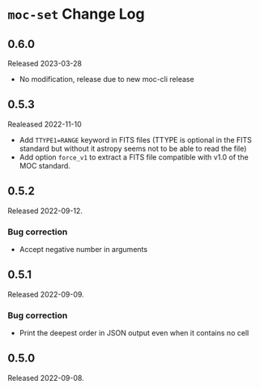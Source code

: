 # `moc-set` Change Log

## 0.6.0

Released 2023-03-28

* No modification, release due to new moc-cli release


## 0.5.3

Realeased 2022-11-10

* Add `TTYPE1=RANGE` keyword in FITS files (TTYPE is optional in the FITS standard but without
  it astropy seems not to be able to read the file)
* Add option `force_v1` to extract a FITS file compatible with v1.0 of the MOC standard.


## 0.5.2

Released 2022-09-12.

### Bug correction

* Accept negative number in arguments


## 0.5.1

Released 2022-09-09.

### Bug correction

* Print the deepest order in JSON output even when it contains no cell


## 0.5.0

Released 2022-09-08.

